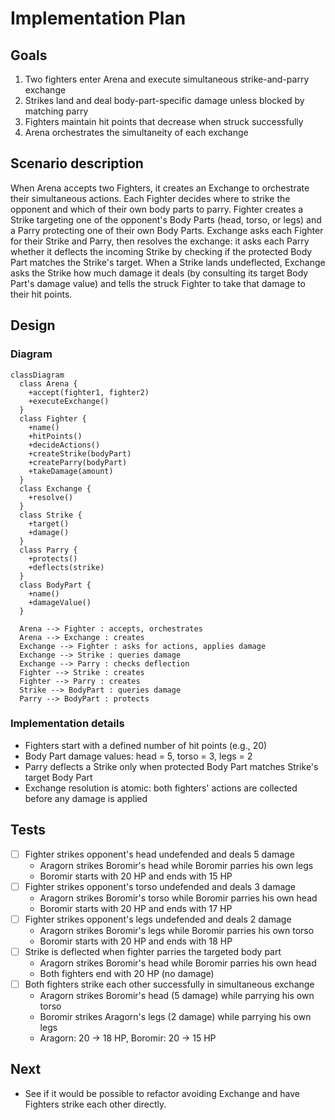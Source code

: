 # Implementation Plan

## Goals

1. Two fighters enter Arena and execute simultaneous strike-and-parry exchange
2. Strikes land and deal body-part-specific damage unless blocked by matching parry
3. Fighters maintain hit points that decrease when struck successfully
4. Arena orchestrates the simultaneity of each exchange

## Scenario description

When Arena accepts two Fighters, it creates an Exchange to orchestrate their simultaneous actions. Each Fighter decides where to strike the opponent and which of their own body parts to parry. Fighter creates a Strike targeting one of the opponent's Body Parts (head, torso, or legs) and a Parry protecting one of their own Body Parts. Exchange asks each Fighter for their Strike and Parry, then resolves the exchange: it asks each Parry whether it deflects the incoming Strike by checking if the protected Body Part matches the Strike's target. When a Strike lands undeflected, Exchange asks the Strike how much damage it deals (by consulting its target Body Part's damage value) and tells the struck Fighter to take that damage to their hit points.

## Design

### Diagram

```mermaid
classDiagram
  class Arena {
    +accept(fighter1, fighter2)
    +executeExchange()
  }
  class Fighter {
    +name()
    +hitPoints()
    +decideActions()
    +createStrike(bodyPart)
    +createParry(bodyPart)
    +takeDamage(amount)
  }
  class Exchange {
    +resolve()
  }
  class Strike {
    +target()
    +damage()
  }
  class Parry {
    +protects()
    +deflects(strike)
  }
  class BodyPart {
    +name()
    +damageValue()
  }
  
  Arena --> Fighter : accepts, orchestrates
  Arena --> Exchange : creates
  Exchange --> Fighter : asks for actions, applies damage
  Exchange --> Strike : queries damage
  Exchange --> Parry : checks deflection
  Fighter --> Strike : creates
  Fighter --> Parry : creates
  Strike --> BodyPart : queries damage
  Parry --> BodyPart : protects
```

### Implementation details

- Fighters start with a defined number of hit points (e.g., 20)
- Body Part damage values: head = 5, torso = 3, legs = 2
- Parry deflects a Strike only when protected Body Part matches Strike's target Body Part
- Exchange resolution is atomic: both fighters' actions are collected before any damage is applied

## Tests

- [ ] Fighter strikes opponent's head undefended and deals 5 damage
  - Aragorn strikes Boromir's head while Boromir parries his own legs
  - Boromir starts with 20 HP and ends with 15 HP
- [ ] Fighter strikes opponent's torso undefended and deals 3 damage
  - Aragorn strikes Boromir's torso while Boromir parries his own head
  - Boromir starts with 20 HP and ends with 17 HP
- [ ] Fighter strikes opponent's legs undefended and deals 2 damage
  - Aragorn strikes Boromir's legs while Boromir parries his own torso
  - Boromir starts with 20 HP and ends with 18 HP
- [ ] Strike is deflected when fighter parries the targeted body part
  - Aragorn strikes Boromir's head while Boromir parries his own head
  - Both fighters end with 20 HP (no damage)
- [ ] Both fighters strike each other successfully in simultaneous exchange
  - Aragorn strikes Boromir's head (5 damage) while parrying his own torso
  - Boromir strikes Aragorn's legs (2 damage) while parrying his own legs
  - Aragorn: 20 → 18 HP, Boromir: 20 → 15 HP

## Next
- See if it would be possible to refactor avoiding Exchange and have Fighters strike each other directly.

